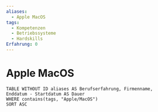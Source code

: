 ```yaml
---
aliases:
  - Apple MacOS
tags:
  - Kompetenzen
  - Betriebssysteme
  - Hardskills
Erfahrung: 0
---
```

# Apple MacOS

```dataview
TABLE WITHOUT ID aliases AS Berufserfahrung, Firmenname,
Enddatum - Startdatum AS Dauer
WHERE contains(tags, "Apple/MacOS")
SORT ASC
```